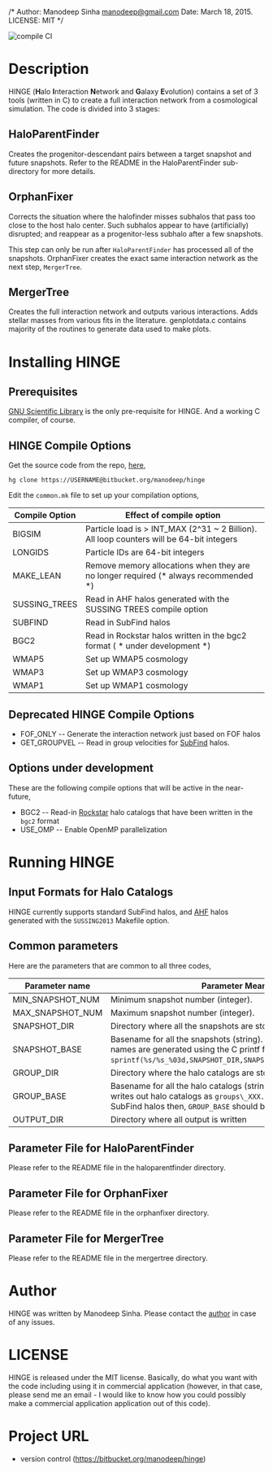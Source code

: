 /* Author: Manodeep Sinha <manodeep@gmail.com>
   Date: March 18, 2015.
   LICENSE: MIT
*/

![compile CI](https://github.com/manodeep/hinge/actions/workflows/compile.yml/badge.svg)

# Description

HINGE (**H**alo **I**nteraction **N**etwork and **G**alaxy **E**volution) contains a set of 3 tools (written in C) to create a
full interaction network from a cosmological simulation. The code
is divided into 3 stages:

## HaloParentFinder

Creates the progenitor-descendant pairs between a target snapshot
and future snapshots. Refer to the README in the HaloParentFinder
sub-directory for more details. 

## OrphanFixer

Corrects the situation where the halofinder misses subhalos that
pass too close to the host halo center. Such subhalos appear to have
(artificially) disrupted; and reappear as a progenitor-less subhalo
after a few snapshots.

This step can only be run after ``HaloParentFinder`` has processed
all of the snapshots. OrphanFixer creates the exact same interaction
network as the next step, ``MergerTree``. 

## MergerTree

Creates the full interaction network and outputs various interactions.
Adds stellar masses from various fits in the literature. genplotdata.c
contains majority of the routines to generate data used to make plots.


# Installing HINGE

## Prerequisites

[GNU Scientific Library](http://www.gnu.org/software/gsl/ "GSL") is the 
only pre-requisite for HINGE. And a working C compiler, of course. 


## HINGE Compile Options

Get the source code from the repo, [here](https://bitbucket.org/manodeep/hinge/ "HINGE repository"), 

    hg clone https://USERNAME@bitbucket.org/manodeep/hinge

Edit the ``common.mk`` file to set up your compilation options, 


Compile Option    |   Effect of compile option
------------------|-----------------------------------
BIGSIM            | Particle load is > INT\_MAX (2^31 ~ 2 Billion). All loop counters will be 64-bit integers
LONGIDS           | Particle IDs are 64-bit integers
MAKE\_LEAN        | Remove memory allocations when they are no longer required (* always recommended *)
SUSSING\_TREES    | Read in AHF halos generated with the SUSSING TREES compile option
SUBFIND           | Read in SubFind halos
BGC2 		      | Read in Rockstar halos written in the bgc2 format ( * under development *)
WMAP5 			  | Set up WMAP5 cosmology
WMAP3 		      | Set up WMAP3 cosmology
WMAP1 			  | Set up WMAP1 cosmology


## Deprecated HINGE Compile Options

* FOF_ONLY			-- Generate the interaction network just based on FOF halos
* GET_GROUPVEL	-- Read in group velocities for [SubFind](http://enzo-project.org/ "SubFind is bundled with Enzo") halos. 


## Options under development

These are the following compile options that will be active in the near-future, 

* BGC2  		-- Read-in [Rockstar](https://bitbucket.org/gfcstanford/rockstar "Rockstar Repository") halo catalogs that have been written in the ``bgc2`` format
* USE_OMP   -- Enable OpenMP parallelization

# Running HINGE

## Input Formats for Halo Catalogs

HINGE currently supports standard SubFind halos, and [AHF](http://popia.ft.uam.es/AHF/ "Download AHF") halos generated
with the ``SUSSING2013`` Makefile option. 


## Common parameters

Here are the parameters that are common to all three codes, 

Parameter name               |  Parameter Meaning
-----------------------------|-------------------------------
 MIN\_SNAPSHOT\_NUM			 | Minimum snapshot number (integer).
 MAX_SNAPSHOT_NUM			 | Maximum snapshot number (integer).
 SNAPSHOT\_DIR				 | Directory where all the snapshots are stored (string).
 SNAPSHOT\_BASE				 | Basename for all the snapshots (string). Fully qualified snapshot names are generated using the C printf format ``sprintf(%s/%s_%03d,SNAPSHOT_DIR,SNAPSHOT_BASE,snapshot_number)``.
 GROUP\_DIR					 | Directory where the halo catalogs are stored (string)
 GROUP\_BASE				 | Basename for all the halo catalogs (string). For instance, SubFind writes out halo catalogs as ``groups\_XXX.*``. So, if you are using SubFind halos then, ``GROUP_BASE`` should be `groups`.
 OUTPUT\_DIR				 | Directory where all output is written


## Parameter File for HaloParentFinder

Please refer to the README file in the haloparentfinder directory. 

## Parameter File for OrphanFixer

Please refer to the README file in the orphanfixer directory. 

## Parameter File for MergerTree

Please refer to the README file in the mergertree directory.

# Author


HINGE was written by Manodeep Sinha. Please contact the [author](mailto:manodeep@gmail.com) in
case of any issues.

# LICENSE

HINGE is released under the MIT license. Basically, do what you want
with the code including using it in commercial application (however,
in that case, please send me an email - I would like to know how
you could possibly make a commercial application application out
of this code).

# Project URL
 
* version control (https://bitbucket.org/manodeep/hinge)
